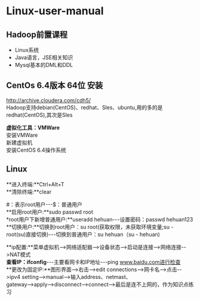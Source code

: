 # Linux-user-manual  
  
## Hadoop前置课程  
- Linux系统
- Java语言，JSE相关知识
- Mysql基本的DML和DDL

## CentOs 6.4版本  64位 安装 
http://archive.cloudera.com/cdh5/  
Hadoop支持debian(CentOS)、redhat、Sles、ubuntu,用的多的是redhat(CentOS),其次是Sles  
  
**虚拟化工具：VMWare**   
安装VMWare  
新建虚拟机  
安装CentOS 6.4操作系统 

## Linux     
**进入终端:**Ctrl+Alt+T  
**清除终端:**clear
   
#：表示root用户---$：普通用户  
**启用root用户:**sudo passwd root  
*root用户下新增普通用户:**useradd hehuan---设置密码：passwd hehuan123  
**切换用户:**切换到root用户：su root(获取权限，未获取环境变量;su - root(su)直接切换)---切换到普通用户：su hehuan（su - hehuan)  
  
  
**ip配置:**菜单虚拟机-->网络适配器-->设备状态-->启动是连接-->网络连接-->NAT模式  
**查看IP：ifconfig**---主要看网卡和IP地址---ping www.baidu.com进行检查  
**更改为固定IP:**图形界面-->右击-->edit connections-->网卡名-->点击-->ipv4 setting-->manual-->输入address、netmast、  
gateway-->apply-->disconnect-->connect-->最后是连不上网的，作为知识点练习   
  




